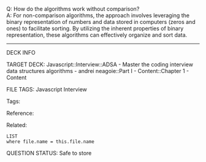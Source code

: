 Q: How do the algorithms work without comparison?  
A: For non-comparison algorithms, the approach involves leveraging the binary representation of numbers and data stored in computers (zeros and ones) to facilitate sorting. By utilizing the inherent properties of binary representation, these algorithms can effectively organize and sort data.
<!--ID: 1690376045738-->

---

DECK INFO

TARGET DECK: Javascript::Interview::ADSA - Master the coding interview data structures algorithms - andrei neagoie::Part I - Content::Chapter 1 - Content

FILE TAGS: Javascript Interview

Tags:

Reference:

Related:

```dataview
LIST
where file.name = this.file.name
```

QUESTION STATUS: Safe to store